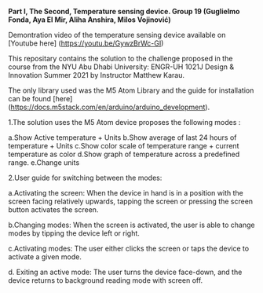 **Part I, The Second, Temperature sensing device. Group 19 (Guglielmo Fonda, Aya El Mir, Aliha Anshira, Milos Vojinović)**

Demontration video of the temperature sensing device available on [Youtube here] (https://youtu.be/GywzBrWc-GI)

This repositary contains the solution to the challenge proposed in the course from the NYU Abu Dhabi University: ENGR-UH 1021J Design & Innovation Summer 2021 by Instructor Matthew Karau.

The only library used was the M5 Atom Library and the guide for installation can be found [here] (https://docs.m5stack.com/en/arduino/arduino_development).

1.The solution uses the M5 Atom device proposes the following modes :

a.Show Active temperature + Units
b.Show average of last 24 hours of temperature + Units
c.Show color scale of temperature range + current temperature as color
d.Show graph of temperature across a predefined range.
e.Change units


2.User guide for switching between the modes:

a.Activating the screen:
When the device in hand is in a position with the screen facing relatively upwards, tapping the screen or pressing the screen button activates the screen.

b.Changing modes:
When the screen is activated, the user is able to change modes by tipping the device left or right.

c.Activating modes:
The user either clicks the screen or taps the device to activate a given mode.

d. Exiting an active mode:
The user turns the device face-down, and the device returns to background reading mode with screen off.


